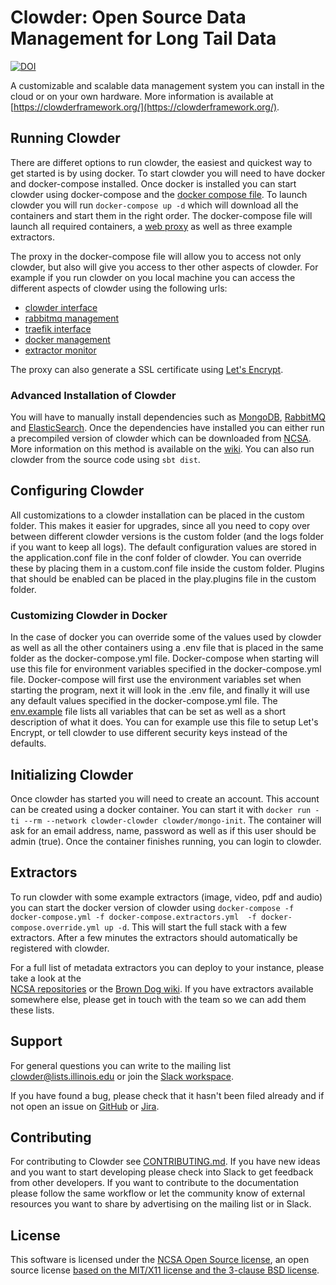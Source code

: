 # Clowder: Open Source Data Management for Long Tail Data

[![DOI](https://zenodo.org/badge/DOI/10.5281/zenodo.1196568.svg)](https://doi.org/10.5281/zenodo.1196568)

A customizable and scalable data management system you can install in the cloud or on your own hardware.
More information is available at [https://clowderframework.org/](https://clowderframework.org/).

## Running Clowder

There are differet options to run clowder, the easiest and quickest way to get started is by using docker. To
start clowder you will need to have docker and docker-compose installed. Once docker is installed you can start
clowder using docker-compose and the [docker compose file](docker-compose.yml). To launch clowder you will run
`docker-compose up -d` which will download all the containers and start them in the right order. The
docker-compose file will launch all required containers, a [web proxy](https://traefik.io) as well as
three example extractors.

The proxy in the docker-compose file will allow you to access not only clowder, but also will give you access
to ther other aspects of clowder. For example if you run clowder on you local machine you can access the
different aspects of clowder using the following urls:

- [clowder interface](http://localhost:8000/)
- [rabbitmq management](http://localhost:8000/rabbitmq/)
- [traefik interface](http://localhost:8000/traefik/)
- [docker management](http://localhost:8000/portainer/)
- [extractor monitor](http://localhost:8000/monitor/)

The proxy can also generate a SSL certificate using [Let's Encrypt](https://letsencrypt.org/).

### Advanced Installation of Clowder

You will have to manually install dependencies such as [MongoDB](https://www.mongodb.com/),
[RabbitMQ](https://www.rabbitmq.com/) and [ElasticSearch](https://www.elastic.co/). Once the dependencies have
installed you can either run a precompiled version of clowder which can be downloaded from
[NCSA](https://opensource.ncsa.illinois.edu/projects/artifacts.php?key=CATS).  More information on this method
is available on the [wiki](https://opensource.ncsa.illinois.edu/confluence/display/CATS/Installing+Clowder).
You can also run clowder from the source code using `sbt dist`.

## Configuring Clowder

All customizations to a clowder installation can be placed in the custom folder. This makes it easier for
upgrades, since all you need to copy over between different clowder versions is the custom folder (and the
logs folder if you want to keep all logs). The default configuration values are stored in the application.conf
file in the conf folder of clowder. You can override these by placing them in a custom.conf file inside the
custom folder. Plugins that should be enabled can be placed in the play.plugins file in the custom folder.

### Customizing Clowder in Docker

In the case of docker you can override some of the values used by clowder as well as all the other containers
using a .env file that is placed in the same folder as the docker-compose.yml file. Docker-compose when
starting will use this file for environment variables specified in the docker-compose.yml file. Docker-compose
will first use the environment variables set when starting the program, next it will look in the .env file, and
finally it will use any default values specified in the docker-compose.yml file. The [env.example](env.example)
file lists all variables that can be set as well as a short description of what it does. You can for example
use this file to setup Let's Encrypt, or tell clowder to use different security keys instead of the defaults.

## Initializing Clowder

Once clowder has started you will need to create an account. This account can be created using a docker
container. You can start it with `docker run -ti --rm --network clowder-clowder clowder/mongo-init`. The
container will ask for an email address, name, password as well as if this user should be admin (true).
Once the container finishes running, you can login to clowder. 

## Extractors

To run clowder with some example extractors (image, video, pdf and audio) you can start the docker version
of clowder using `docker-compose -f docker-compose.yml -f docker-compose.extractors.yml 
-f docker-compose.override.yml up -d`. This will start the full stack with a few extractors. After a few
minutes the extractors should automatically be registered with clowder.

For a full list of metadata extractors you can deploy to your instance, please take a look at the  
[NCSA repositories](https://opensource.ncsa.illinois.edu/bitbucket/projects/CATS) or 
the [Brown Dog wiki](https://opensource.ncsa.illinois.edu/confluence/display/BD/Project+Supported+Transformations). 
If you have extractors available somewhere else, please get in touch with the team so we can add them these lists.

## Support

For general questions you can write to the mailing list [clowder@lists.illinois.edu](clowder@lists.illinois.edu) or 
join the [Slack workspace](https://join.slack.com/t/clowder-software/shared_invite/enQtMzQzOTg0Nzk3OTUzLTUxYzVhMzZlZDlhMTc0NzNiZTBiNjcyMTEzNjdmMjc5MTA2MTAzMDQwNmUzYTdmNDQyNGMwOWM1Y2YxMzdhNGM).

If you have found a bug, please check that it hasn't been filed already and if not open an issue on 
[GitHub](https://github.com/clowder-framework/clowder/issues) or [Jira](https://opensource.ncsa.illinois.edu/jira/projects/CATS).

## Contributing

For contributing to Clowder see [CONTRIBUTING.md](CONTRIBUTING.md). If you have new ideas and you want to start 
developing please check into Slack to get feedback from other developers. If you want to contribute to the documentation
please follow the same workflow or let the community know of external resources you want to share by advertising on the
mailing list or in Slack.

## License

This software is licensed under the [NCSA Open Source license](https://opensource.org/licenses/NCSA), 
an open source license [based on the MIT/X11 license and the 3-clause BSD license](https://en.wikipedia.org/wiki/University_of_Illinois/NCSA_Open_Source_License).
